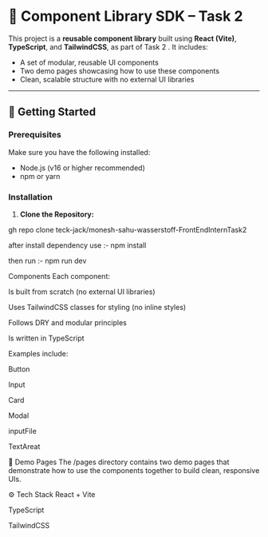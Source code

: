 # 🧩 Component Library SDK – Task 2 

This project is a **reusable component library** built using **React (Vite)**, **TypeScript**, and **TailwindCSS**, as part of Task 2 .
It includes:
- A set of modular, reusable UI components
- Two demo pages showcasing how to use these components
- Clean, scalable structure with no external UI libraries

---

## 🚀 Getting Started

### Prerequisites

Make sure you have the following installed:

- Node.js (v16 or higher recommended)
- npm or yarn

### Installation

1. **Clone the Repository:**

gh repo clone teck-jack/monesh-sahu-wasserstoff-FrontEndInternTask2

after install dependency use :- npm install

then run :- npm run dev


Components
Each component:

Is built from scratch (no external UI libraries)

Uses TailwindCSS classes for styling (no inline styles)

Follows DRY and modular principles

Is written in TypeScript

Examples include:

Button

Input

Card

Modal

inputFile

TextAreat

🧪 Demo Pages
The /pages directory contains two demo pages that demonstrate how to use the components together to build clean, responsive UIs.

⚙️ Tech Stack
React + Vite

TypeScript

TailwindCSS




